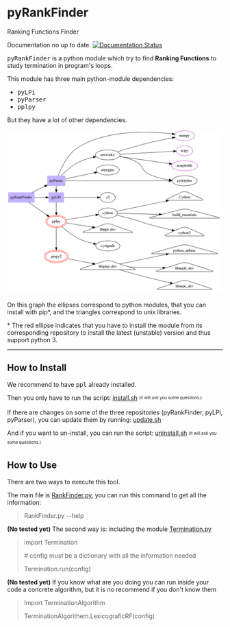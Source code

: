 # pyRankFinder
Ranking Functions Finder

Documentation no up to date.
[![Documentation Status](https://readthedocs.org/projects/pyrankfinder/badge/?version=latest)](http://pyrankfinder.readthedocs.io/en/latest/?badge=latest)

<kbd>pyRankFinder</kbd> is a python module which try to find **Ranking Functions** to study termination in program's loops. 

This module has three main python-module dependencies:
- <kbd>pyLPi</kbd>
- <kbd>pyParser</kbd>
- <kbd>pplpy</kbd>

But they have a lot of other dependencies.

![](dependencies.png)

On this graph the ellipses correspond to python modules, that you
can install with pip*, and the triangles correspond to unix libraries.

\* The red ellipse indicates that you have to install the module from its corresponding repository to install the latest (unstable) version and thus support python 3.


----------

How to Install
------------------

We recommend to have <kbd>ppl</kbd> already installed.

Then you only have to run the script: [install.sh](install.sh) <sub><sup>(it will ask you some questions.)</sup></sub>

If there are changes on some of the three repositories (pyRankFinder, pyLPi, pyParser),
you can update them by running: [update.sh](update.sh)

And if you want to un-install, you can run the script: [uninstall.sh](unsinstall.sh) <sub><sup>(it will ask you some questions.)</sup></sub> 

How to Use
---------------

There are two ways to execute this tool. 

The main file is [RankFinder.py](pyRankFinder/RankFinder.py),
you can run this command to get all the information:
> RankFinder.py --help


**(No tested yet)** The second way is: including the module [Termination.py](pyRankFinder/Termination.py)
> import Termination
>
> \# config must be a dictionary with all the information needed
> 
> Termination.run(config)

**(No tested yet)** If you know what are you doing you can run inside your code a concrete algorithm, but it is no recommend if you don't know them

> Import TerminationAlgorithm
>
> TerminationAlgorithem.LexicograficRF(config)

